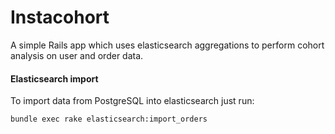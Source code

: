 # Instacohort

A simple Rails app which uses elasticsearch aggregations to perform cohort analysis on user and order data.

#### Elasticsearch import

To import data from PostgreSQL into elasticsearch just run:

```
bundle exec rake elasticsearch:import_orders
```